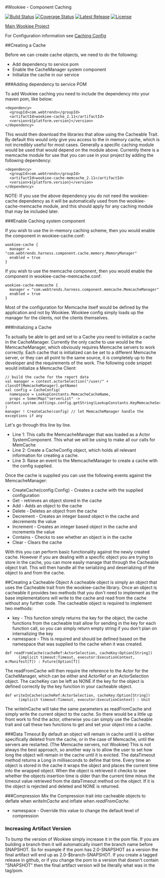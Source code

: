 #Wookiee - Component Caching

[![Build Status](https://travis-ci.org/oracle/wookiee-cache.svg?branch=master)](https://travis-ci.org/oracle/wookiee-cache) [![Coverage Status](https://coveralls.io/repos/oracle/wookiee-cache/badge.svg?branch=master&service=github)](https://coveralls.io/github/oracle/wookiee-cache?branch=master) [![Latest Release](https://img.shields.io/github/release/oracle/wookiee-cache.svg)](https://github.com/oracle/wookiee-cache/releases) [![License](http://img.shields.io/:license-Apache%202-red.svg)](http://www.apache.org/licenses/LICENSE-2.0.txt)

[Main Wookiee Project](https://github.com/oracle/wookiee)

For Configuration information see [Caching Config](docs/config.md)

##Creating a Cache

Before we can create cache objects, we need to do the following:

* Add dependency to service pom
* Enable the CacheManager system component
* Initialize the cache in our service

###Adding dependency to service POM

To add Wookiee caching you need to include the dependency into your maven pom, like below:
```
<dependency>
  <groupId>com.webtrends</groupId>
  <artifactId>wookiee-cache_2.11</artifactId>
  <version>${platform.version}</version>
</dependency>
```
This would then download the libraries that allow using the Cacheable Trait. By default this would only give you access to the in memory cache, which is not incredibly useful for most cases. Generally a specific caching module would be used that would depend on the module above. Currently there is a memcache module for use that you can use in your project by adding the following dependency:
```
<dependency>
  <groupId>com.webtrends</groupId>
  <artifactId>wookiee-cache-memcache_2.11</artifactId>
  <version>${platform.version}</version>
</dependency>
```
NOTE: If you use the above dependency you do not need the wookiee-cache dependency as it will be automatically used from the wookiee-cache-memcache module, and this should apply for any caching module that may be included later.

###Enable Caching system component

If you wish to use the in-memory caching scheme, then you would enable the component in wookiee-cache.conf:
```
wookiee-cache {
  manager = "com.webtrends.harness.component.cache.memory.MemoryManager"
  enabled = true
}
```
If you wish to use the memcache component, then you would enable the component in wookiee-cache-memcache.conf:
```
wookiee-cache-memcache {
  manager = "com.webtrends.harness.component.memcache.MemcacheManager"
  enabled = true
}
```

Most of the configuration for Memcache itself would be defined by the application and not by Wookiee. Wookiee config simply loads up the manager for the clients, not the clients themselves. 

###Initializing a Cache

To actually be able to get and set to a Cache you need to initialize a cache in the CacheManager. Currently the only cache to use would be the MemcacheManager, which obviously requires Memcache servers to work correctly. Each cache that is initialized can be set to a different Memcache server, or they can all point to the same source, it is completely up to the developer and the requirements of the work. 
The following code snippet would initialize a Memcache Client:
```
// build the cache for the report data
val manager = context.actorSelection("/user/" + classOf[MemcacheManager].getName)
val config = CacheConfig(
  namespace = LookupConstants.MemcacheCacheName,
  props = Some(Map("serverList" -> context.system.settings.config.getString(LookupConstants.KeyMemcacheServer)))
)
manager ! CreateCache(config) // let MemcacheManager handle the exceptions if any
```
Let's go through this line by line.

* Line 1: This calls the MemcacheManager that was loaded as a Actor SystemComponent. This what we will be using to make all our calls for MemCache
* Line 2: Create a CacheConfig object, which holds all relevant information for creating a cache.
* Line 3: Raise an event to the MemcacheManager to create a cache with the config supplied.

Once the cache is supplied you can use the following events against the MemcacheManager:

* CreateCache(config:Config) - Creates a cache with the supplied configuration
* Get - retrieves an object stored in the cache
* Add - Adds an object to the cache
* Delete - Deletes an object from the cache
* Decrement - Creates an integer based object in the cache and decrements the value
* Increment - Creates an integer based object in the cache and increments the value
* Contains - Checks to see whether an object is in the cache
* Clear - Clears the cache

With this you can perform basic functionality against the newly created cache. However if you are dealing with a specific object you are trying to store in the cache, you can more easily manage that through the Cacheable object trait. This will then handle all the serializing and deserializing of the object to and from the cache.

##Creating a Cacheable Object
A cacheable object is simply an object that uses the Cacheable trait from the wookiee-cache library. Once an object is cacheable it provides two methods that you don't need to implement as the base implementations will write to the cache and read from the cache without any further code.
The cacheable object is required to implement two methods:

* key - This function simply returns the key for the object, the cache functions from the cacheable trait allow for sending in the key for each function call, so you can simply return empty string if you don't plan on internalizing the key
* namespace - This is required and should be defined based on the namespace that was supplied to the cache when it was created.

```
def readFromCache(cacheRef:ActorSelection, cacheKey:Option[String])
      (implicit timeout:Timeout, executor:ExecutionContext, m:Manifest[T]) : Future[Option[T]]
```
The readFromCache will then require the reference to the Actor for the CacheManager, which can be either and ActorRef or an ActorSelection object. The cacheKey can be left as NONE if the key for the object is defined correctly by the key function in your cacheable object.
```
def writeInCache(cacheRef:ActorSelection, cacheKey:Option[String])
      (implicit timeout:Timeout, executor:ExecutionContext) : Unit
```
The writeInCache will take the same parameters as readFromCache and simply write the current object to the cache. So there would be a little up front work to find the actor, otherwise you can simply use the Cacheable trait and call these two functions to get and set your object into a cache.

###Data Timeout
By default an object will remain in cache until it is either specifically deleted from the cache, or in the case of Memcache, until the servers are restarted. (The Memcache servers, not Wookiee) 
This is not always the best approach, so another way is to allow the user to set how long the object will remain in the cache until it is evicted. The dataTimeout method returns a Long in milliseconds to define that time. Every time an object is stored in the cache it wraps the object and places the current time into the wrapped object. When the object is retrieved it checks to see whether the objects insertion time is older than the current time minus the timeout value retrieved from the dataTimeout method on the object. If it is the object is rejected and deleted and NONE is returned.

###Compression
Mix the Compression trait into cacheable objects to deflate when _writeInCache_ and inflate when _readFromCache_.

* namespace - Override this value to change the default level of compression

### Increasing Artifact Version
To bump the version of Wookiee simply increase it in the pom file. If you are
building a branch then it will automatically insert the branch name before SNAPSHOT.
So for example if the pom has 2.0-SNAPSHOT as a version the final artifact will end up
as 2.0-$branch-SNAPSHOT. If you create a tagged release in github, or if you change the
pom to a version that doesn't contain "SNAPSHOT" then the final artifact version will 
be literally what was in the tag/pom.
